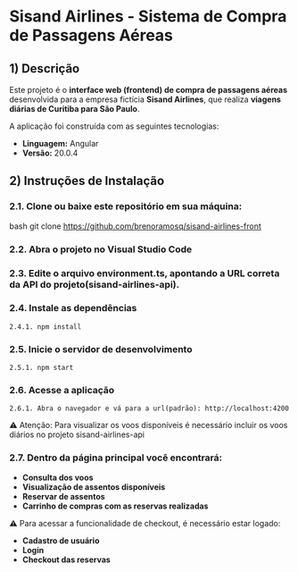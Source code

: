# Sisand Airlines - Sistema de Compra de Passagens Aéreas

## 1) Descrição
Este projeto é o **interface web (frontend) de compra de passagens aéreas** desenvolvida para a empresa fictícia **Sisand Airlines**, que realiza **viagens diárias de Curitiba para São Paulo**.

A aplicação foi construída com as seguintes tecnologias:

- **Linguagem:** Angular  
- **Versão:** 20.0.4

## 2) Instruções de Instalação

### 2.1. Clone ou baixe este repositório em sua máquina:
   
bash
   git clone https://github.com/brenoramosq/sisand-airlines-front

### 2.2. Abra o projeto no Visual Studio Code

### 2.3. Edite o arquivo environment.ts, apontando a URL correta da API do projeto(sisand-airlines-api).

### 2.4. Instale as dependências
    2.4.1. npm install

### 2.5. Inicie o servidor de desenvolvimento
    2.5.1. npm start

### 2.6. Acesse a aplicação
    2.6.1. Abra o navegador e vá para a url(padrão): http://localhost:4200

⚠️ Atenção: Para visualizar os voos disponíveis é necessário incluir os voos diários no projeto sisand-airlines-api

### 2.7. Dentro da página principal você encontrará:
- **Consulta dos voos**
- **Visualização de assentos disponíveis**  
- **Reservar de assentos**
- **Carrinho de compras com as reservas realizadas**

⚠️ Para acessar a funcionalidade de checkout, é necessário estar logado:

- **Cadastro de usuário**
- **Login**
- **Checkout das reservas**
